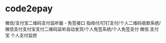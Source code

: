 # code2epay
微信/支付宝二维码支付监听器 - 免签接口 指母付/钉钉支付/个人二维码收款系统/微信支付支付宝支付二维码监听自动发货/个人免签系统/个人免签支付 微信.支付宝 个人支付监控
